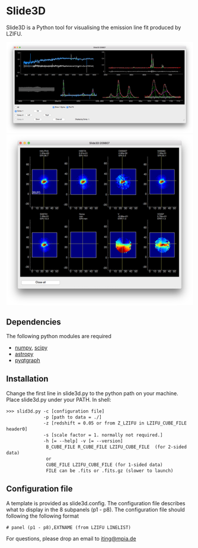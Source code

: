 # Slide3D
Slide3D is a Python tool for visualising the emission line fit produced by LZIFU. 

![Slide3D ScreenShot1](https://github.com/hoiting/Slide3D/blob/master/ScreenShot1.png)
![Slide3D ScreenShot2](https://github.com/hoiting/Slide3D/blob/master/ScreenShot2.png)


## Dependencies
The following python modules are required 
* [numpy](http://www.numpy.org/), [scipy](https://www.scipy.org/)
* [astropy](http://www.astropy.org/)
* [pyqtgraph](http://www.pyqtgraph.org/)

## Installation
Change the first line in slide3d.py to the python path on your machine. Place slide3d.py under your PATH. In shell:
```
>>> slid3d.py -c [configuration file] 
              -p [path to data = ./] 
              -z [redshift = 0.05 or from Z_LZIFU in LZIFU_CUBE_FILE header0] 
              -s [scale factor = 1. normally not required.]
              -h [= --help] -v [= --version]
               B_CUBE_FILE R_CUBE_FILE LZIFU_CUBE_FILE  (for 2-sided data)
               or 
               CUBE_FILE LZIFU_CUBE_FILE (for 1-sided data)
               FILE can be .fits or .fits.gz (slower to launch)
```
## Configuration file
A template is provided as slide3d.config. The configuration file describes what to display in the 8 subpanels (p1 - p8). The configuration file should following the following format
```
# panel (p1 - p8),EXTNAME (from LZIFU LINELIST)
```


For questions, please drop an email to iting@mpia.de